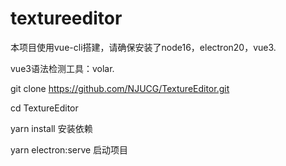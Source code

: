 # textureeditor

本项目使用vue-cli搭建，请确保安装了node16，electron20，vue3.

vue3语法检测工具：volar.

git clone https://github.com/NJUCG/TextureEditor.git

cd TextureEditor

yarn install 安装依赖

yarn electron:serve 启动项目
